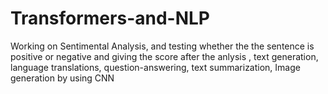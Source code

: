 # Transformers-and-NLP
Working on Sentimental Analysis, and testing whether the the sentence is positive or negative and giving the score after the anlysis ,
text generation,
language translations,
question-answering,
text summarization,
Image generation by using CNN 
